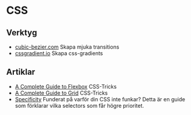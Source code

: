 # CSS

## Verktyg

- [cubic-bezier.com](https://cubic-bezier.com/#.17,.67,.83,.67) Skapa mjuka transitions
- [cssgradient.io](https://cssgradient.io/) Skapa css-gradients

## Artiklar

- [A Complete Guide to Flexbox](https://css-tricks.com/snippets/css/a-guide-to-flexbox/) CSS-Tricks
- [A Complete Guide to Grid](https://css-tricks.com/snippets/css/complete-guide-grid/) CSS-Tricks
- [Specificity](https://developer.mozilla.org/en-US/docs/Web/CSS/Specificity) Funderat på varför din CSS inte funkar? Detta är en guide som förklarar vilka selectors som får högre prioritet.
